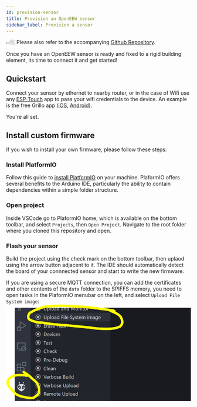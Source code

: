 ```yaml
---
id: provision-sensor
title: Provision an OpenEEW sensor
sidebar_label: Provision a sensor
---
```

👉🏼 Please also refer to the accompanying [Github Repository](https://github.com/openeew/openeew-sensor).

Once you have an OpenEEW sensor is ready and fixed to a rigid building element, its time to connect it and get started!

## Quickstart
Connect your sensor by ethernet to nearby router, or in the case of Wifi use any [ESP-Touch](https://www.espressif.com/en/products/software/esp-touch/overview) app to pass your wifi credentials to the device. An example is the free Grillo app ([iOS](https://apps.apple.com/ec/app/grillo/id1478536152), [Android](https://play.google.com/store/apps/details?id=com.grilloplus.iot_esptouch_demo&hl=es_MX)).

You're all set.

## Install custom firmware
If you wish to install your own firmware, please follow these steps:

### Install PlatformIO
Follow this guide to [install PlatformIO](https://docs.platformio.org/en/latest/integration/ide/vscode.html#installation) on your machine. PlaformIO offers several benefits to the Arduino IDE, particularly the ability to contain dependencies within a simple folder structure.

### Open project
Inside VSCode go to PlaformIO home, which is available on the bottom toolbar, and select `Projects`, then `Open Project`. Navigate to the root folder where you cloned this repository and open.

### Flash your sensor
Build the project using the check mark on the bottom toolbar, then uplaod using the arrow button adjacent to it. The IDE should automatically detect the board of your connnected sensor and start to write the new firmware.

If you are using a secure MQTT connection, you can add the certificates and other contents of the `data` folder to the SPIFFS memory, you need to
open tasks in the PlaformIO menubar on the left, and select `Upload File System image`:
![](/docs/platformio-spiffs.png)

